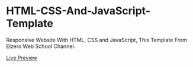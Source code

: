 # HTML-CSS-And-JavaScript-Template
Responsive Website With HTML, CSS and JavaScript, 
This Template From Elzero Web School Channel.

[Live Preview](https://elzero-template-gad.netlify.app/)
